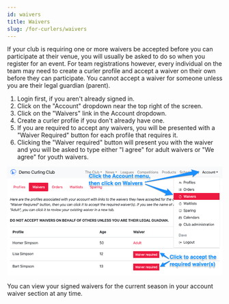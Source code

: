 ```yaml
---
id: waivers
title: Waivers
slug: /for-curlers/waivers
---
```


If your club is requiring one or more waivers be accepted before you can participate at their venue, you will usually be asked to do so when you register for an event.
For team registrations however, every individual on the team may need to create a curler profile and accept a waiver on their own before they can participate.
You cannot accept a waiver for someone unless you are their legal guardian (parent).

1. Login first, if you aren't already signed in.
2. Click on the "Account" dropdown near the top right of the screen.
3. Click on the "Waivers" link in the Account dropdown.
4. Create a curler profile if you don't already have one.
5. If you are required to accept any waivers, you will be presented with a "Waiver Required" button for each profile that requires it.
6. Clicking the "Waiver required" button will present you with the waiver and you will be asked to type either "I agree" for adult waivers or "We agree" for youth waivers.

![Curler Waivers](/img/docs/for-curlers/waivers.png)

You can view your signed waivers for the current season in your account waiver section at any time.
